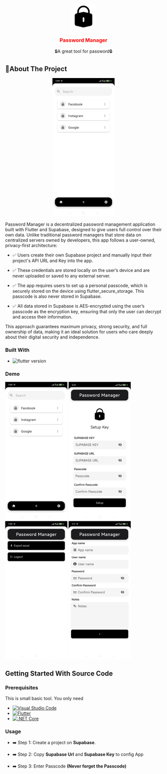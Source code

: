 <div align="center" id="readme-top">

<img src="./demos/security.png" alt="Logo" width="80" height="80">

  <h3 align="center" style="color: red;">Password Manager</h3>

  <p align="center">
    🔒A great tool for password🔒
    <br />
  </p>
</div>

<!-- ABOUT THE PROJECT -->

## 🔐About The Project

<p align="center"><img src="./demos/1.jpg"  width="200" /></P>

<p>
Password Manager is a decentralized password management application built with Flutter and Supabase, designed to give users full control over their own data. Unlike traditional password managers that store data on centralized servers owned by developers, this app follows a user-owned, privacy-first architecture:</p>

-   ✅ Users create their own Supabase project and manually input their project's API URL and Key into the app.

-   ✅ These credentials are stored locally on the user’s device and are never uploaded or saved to any external server.

-   ✅ The app requires users to set up a personal passcode, which is securely stored on the device using flutter_secure_storage. This passcode is also never stored in Supabase.

-   ✅ All data stored in Supabase is AES-encrypted using the user’s passcode as the encryption key, ensuring that only the user can decrypt and access their information.

<p>This approach guarantees maximum privacy, strong security, and full ownership of data, making it an ideal solution for users who care deeply about their digital security and independence.</p>

### Built With

-   ![flutter version](https://img.shields.io/badge/flutter-v.3.27.3-02569B?style=flat&logo=flutter&logoColor=%2302569B&logoSize=20&label=Flutter&labelColor=%23ffffff&color=%2302569B)

### Demo

<p>
    <img src="./demos/1.jpg" width="200" />
    <img src="./demos/2.jpg" width="200" />
    <img src="./demos/3.jpg" width="200" />
    <img src="./demos/4.jpg" width="200" />
</p>

## Getting Started With Source Code

### Prerequisites

This is small basic tool. You only need

-   [![Visual Studio Code][VisualStudioCodeBadge]][VisualStudioCodeURL]
-   [![Flutter][DartBadge]][DartURL]
-   [![.NET Core][FlutterBadge]][FlutterCoreURL]

[VisualStudioCodeBadge]: https://img.shields.io/badge/IDE-Visual_Studio_Code-0077FF.svg?logo=visual-studio&style=for-the-badge&logo=nextdotjs&logoColor=white&labelColor=fecaca
[VisualStudioCodeURL]: https://code.visualstudio.com/
[DartBadge]: https://img.shields.io/badge/dart-v.3.27.3-0175C2?style=flat&logo=dart&logoColor=%230175C2&logoSize=20&label=Dart&labelColor=%23ffffff&color=%2302569B
[DartURL]: https://dart.dev/docs
[FlutterBadge]: https://img.shields.io/badge/flutter-v.3.27.3-02569B?style=flat&logo=flutter&logoColor=%2302569B&logoSize=20&label=Flutter&labelColor=%23ffffff&color=%2302569B
[FlutterCoreURL]: https://docs.flutter.dev/

### Usage

-   ➡️ Step 1: Create a project on <b>Supabase</b>.

-   ➡️ Step 2: Copy <b>Supabase Url</b> and <b>Supabase Key</b> to config App 

-   ➡️ Step 3: Enter Passcode <b>(Never forget the Passcode)</b>

